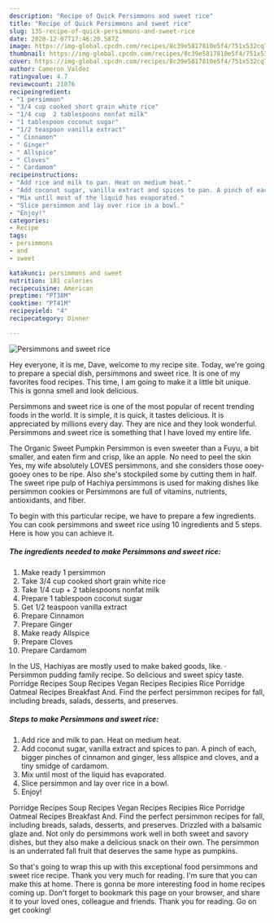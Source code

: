 ```yaml
---
description: "Recipe of Quick Persimmons and sweet rice"
title: "Recipe of Quick Persimmons and sweet rice"
slug: 135-recipe-of-quick-persimmons-and-sweet-rice
date: 2020-12-07T17:46:20.587Z
image: https://img-global.cpcdn.com/recipes/8c39e5817810e5f4/751x532cq70/persimmons-and-sweet-rice-recipe-main-photo.jpg
thumbnail: https://img-global.cpcdn.com/recipes/8c39e5817810e5f4/751x532cq70/persimmons-and-sweet-rice-recipe-main-photo.jpg
cover: https://img-global.cpcdn.com/recipes/8c39e5817810e5f4/751x532cq70/persimmons-and-sweet-rice-recipe-main-photo.jpg
author: Cameron Valdez
ratingvalue: 4.7
reviewcount: 21076
recipeingredient:
- "1 persimmon"
- "3/4 cup cooked short grain white rice"
- "1/4 cup  2 tablespoons nonfat milk"
- "1 tablespoon coconut sugar"
- "1/2 teaspoon vanilla extract"
- " Cinnamon"
- " Ginger"
- " Allspice"
- " Cloves"
- " Cardamom"
recipeinstructions:
- "Add rice and milk to pan. Heat on medium heat."
- "Add coconut sugar, vanilla extract and spices to pan. A pinch of each, bigger pinches of cinnamon and ginger, less allspice and cloves, and a tiny smidge of cardamom."
- "Mix until most of the liquid has evaporated."
- "Slice persimmon and lay over rice in a bowl."
- "Enjoy!"
categories:
- Recipe
tags:
- persimmons
- and
- sweet

katakunci: persimmons and sweet 
nutrition: 181 calories
recipecuisine: American
preptime: "PT38M"
cooktime: "PT41M"
recipeyield: "4"
recipecategory: Dinner

---
```



![Persimmons and sweet rice](https://img-global.cpcdn.com/recipes/8c39e5817810e5f4/751x532cq70/persimmons-and-sweet-rice-recipe-main-photo.jpg)

Hey everyone, it is me, Dave, welcome to my recipe site. Today, we're going to prepare a special dish, persimmons and sweet rice. It is one of my favorites food recipes. This time, I am going to make it a little bit unique. This is gonna smell and look delicious.

Persimmons and sweet rice is one of the most popular of recent trending foods in the world. It is simple, it is quick, it tastes delicious. It is appreciated by millions every day. They are nice and they look wonderful. Persimmons and sweet rice is something that I have loved my entire life.

The Organic Sweet Pumpkin Persimmon is even sweeter than a Fuyu, a bit smaller, and eaten firm and crisp, like an apple. No need to peel the skin Yes, my wife absolutely LOVES persimmons, and she considers those ooey-gooey ones to be ripe. Also she&#39;s stockpiled some by cutting them in half. The sweet ripe pulp of Hachiya persimmons is used for making dishes like persimmon cookies or Persimmons are full of vitamins, nutrients, antioxidants, and fiber.


To begin with this particular recipe, we have to prepare a few ingredients. You can cook persimmons and sweet rice using 10 ingredients and 5 steps. Here is how you can achieve it.

<!--inarticleads1-->

##### The ingredients needed to make Persimmons and sweet rice:

1. Make ready 1 persimmon
1. Take 3/4 cup cooked short grain white rice
1. Take 1/4 cup + 2 tablespoons nonfat milk
1. Prepare 1 tablespoon coconut sugar
1. Get 1/2 teaspoon vanilla extract
1. Prepare  Cinnamon
1. Prepare  Ginger
1. Make ready  Allspice
1. Prepare  Cloves
1. Prepare  Cardamom


In the US, Hachiyas are mostly used to make baked goods, like. · Persimmon pudding family recipe. So delicious and sweet spicy taste. Porridge Recipes Soup Recipes Vegan Recipes Recipies Rice Porridge Oatmeal Recipes Breakfast And. Find the perfect persimmon recipes for fall, including breads, salads, desserts, and preserves. 

<!--inarticleads2-->

##### Steps to make Persimmons and sweet rice:

1. Add rice and milk to pan. Heat on medium heat.
1. Add coconut sugar, vanilla extract and spices to pan. A pinch of each, bigger pinches of cinnamon and ginger, less allspice and cloves, and a tiny smidge of cardamom.
1. Mix until most of the liquid has evaporated.
1. Slice persimmon and lay over rice in a bowl.
1. Enjoy!


Porridge Recipes Soup Recipes Vegan Recipes Recipies Rice Porridge Oatmeal Recipes Breakfast And. Find the perfect persimmon recipes for fall, including breads, salads, desserts, and preserves. Drizzled with a balsamic glaze and. Not only do persimmons work well in both sweet and savory dishes, but they also make a delicious snack on their own. The persimmon is an underrated fall fruit that deserves the same hype as pumpkins. 

So that's going to wrap this up with this exceptional food persimmons and sweet rice recipe. Thank you very much for reading. I'm sure that you can make this at home. There is gonna be more interesting food in home recipes coming up. Don't forget to bookmark this page on your browser, and share it to your loved ones, colleague and friends. Thank you for reading. Go on get cooking!
